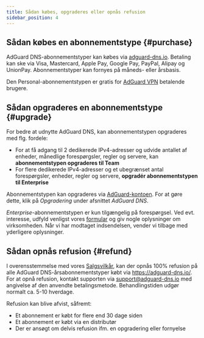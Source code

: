 ```yaml
---
title: Sådan købes, opgraderes eller opnås refusion
sidebar_position: 4
---
```


## Sådan købes en abonnementstype {#purchase}

AdGuard DNS-abonnementstyper kan købes via [adguard-dns.io](https://adguard-dns.io/license.html). Betaling kan ske via Visa, Mastercard, Apple Pay, Google Pay, PayPal, Alipay og UnionPay. Abonnementstyper kan fornyes på måneds- eller årsbasis.

Den Personal-abonnementstypen er gratis for [AdGuard VPN](https://adguard-vpn.com/welcome.html) betalende brugere.

## Sådan opgraderes en abonnementstype {#upgrade}

For bedre at udnytte AdGuard DNS, kan abonnementstypen opgraderes med flg. fordele:

- For at få adgang til 2 dedikerede IPv4-adresser og udvide antallet af enheder, månedlige forespørgsler, regler og servere, kan **abonnementstypen opgraderes til Team**
- For flere dedikerede IPv4-adresser og et ubegrænset antal forespørgsler, enheder, regler og servere, **opgradér abonnementstypen til Enterprise**

Abonnementstypen kan opgraderes via [AdGuard-kontoen](https://adguardaccount.com/account/licenses). For at gøre dette, klik på _Opgradering_ under afsnittet _AdGuard DNS_.

_Enterprise_-abonnementstypen er kun tilgængelig på forespørgsel. Ved evt. interesse, udfyld venligst vores [formular](https://surveys.adguard.com/dns_enterprise/form.html) og giv nogle oplysninger om virksomheden. Når vi har modtaget indsendelsen, vender vi tilbage med yderligere oplysninger.

## Sådan opnås refusion {#refund}

I overensstemmelse med vores [Salgsvilkår](https://adguard-dns.io/terms-of-sale.html), kan der opnås 100% refusion på alle AdGuard DNS-årsabonnementstyper købt via https://adguard-dns.io/. For at opnå refusion, kontakt supporten via support@adguard-dns.io med angivelse af den anvendte betalingsmetode. Behandlingstiden udgør normalt ca. 5-10 hverdage.

Refusion kan blive afvist, såfremt:

- Et abonnement er købt for flere end 30 dage siden
- Et abonnement er købt via en distributør
- Der er ansøgt om delvis refusion ifm. en opgradering eller fornyelse
